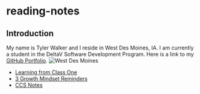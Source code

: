 # reading-notes

## Introduction
  My name is Tyler Walker and I reside in West Des Moines, IA. I am currently a student in the DeltaV Software Development Program. Here is a link to my [GitHub Portfolio](https://github.com/wtwalker1).
  ![West Des Moines](https://user-images.githubusercontent.com/93832158/141010427-b551fb7e-832c-4ca5-83ca-a56659dfb05c.png)

- [Learning from Class One](GrowthMindset.md)
- [3 Growth Mindset Reminders](3Reminder.md)
- [CCS Notes](Class5readingnotes.md)